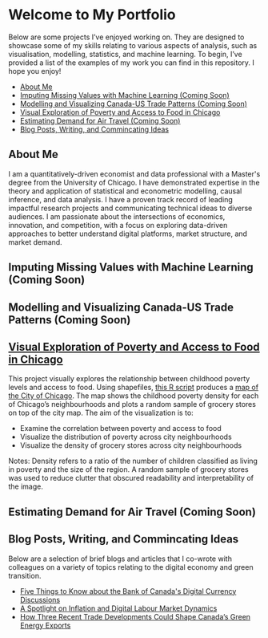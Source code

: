 # Welcome to My Portfolio
Below are some projects I’ve enjoyed working on. They are designed to showcase some of my skills relating to various aspects of analysis, such as visualisation, modelling, statistics, and machine learning. To begin, I’ve provided a list of the examples of my work you can find in this repository. I hope you enjoy!

- [About Me](#about-me)
- [Imputing Missing Values with Machine Learning (Coming Soon)](#imputing-missing-values-with-machine-learning-coming-soon)
- [Modelling and Visualizing Canada-US Trade Patterns (Coming Soon)](#modelling-and-visualizing-canada-us-trade-patterns-coming-soon)
- [Visual Exploration of Poverty and Access to Food in Chicago](#visual-exploration-of-poverty-and-access-to-food-in-chicago)
- [Estimating Demand for Air Travel (Coming Soon)](#estimating-demand-for-air-travel-coming-soon)
- [Blog Posts, Writing, and Commincating Ideas](#blog-posts-writing-and-commincating-ideas)

## About Me
I am a quantitatively-driven economist and data professional with a Master's degree from the University of Chicago. I have demonstrated expertise in the theory and application of statistical and econometric modelling, causal inference, and data analysis. I have a proven track record of leading impactful research projects and communicating technical ideas to diverse audiences. I am passionate about the intersections of economics, innovation, and competition, with a focus on exploring data-driven approaches to better understand digital platforms, market structure, and market demand.

## Imputing Missing Values with Machine Learning (Coming Soon)

## Modelling and Visualizing Canada-US Trade Patterns (Coming Soon)

## [Visual Exploration of Poverty and Access to Food in Chicago](https://github.com/rjratcl/portfolio/tree/main/chicago-grocery-access)
This project visually explores the relationship between childhood poverty levels and access to food. Using shapefiles, [this R script](https://github.com/rjratcl/portfolio/blob/main/chicago-grocery-access/groceries_poverty.R) produces a [map of the City of Chicago](https://github.com/rjratcl/portfolio/blob/main/chicago-grocery-access/poverty_and_food.png). The map shows the childhood poverty density for each of Chicago’s neighbourhoods and plots a random sample of grocery stores on top of the city map. The aim of the visualization is to:
- Examine the correlation between poverty and access to food
- Visualize the distribution of poverty across city neighbourhoods
- Visualize the density of grocery stores across city neighbourhoods

Notes: Density refers to a ratio of the number of children classified as living in poverty and the size of the region. A random sample of grocery stores was used to reduce clutter that obscured readability and interpretability of the image.

## Estimating Demand for Air Travel (Coming Soon)

## Blog Posts, Writing, and Commincating Ideas
Below are a selection of brief blogs and articles that I co-wrote with colleagues on a variety of topics relating to the digital economy and green transition.
- [Five Things to Know about the Bank of Canada's Digital Currency Discussions](https://ictc-ctic.ca/articles/five-things-to-know-about-bank-of-canadas-digital-currency-discussions)
- [A Spotlight on Inflation and Digital Labour Market Dynamics](https://ictc-ctic.ca/news-events/digital-pulse-360)
- [How Three Recent Trade Developments Could Shape Canada’s Green Energy Exports](https://ictc-ctic.ca/articles/how-three-recent-trade-developments-could-shape-canadas-green-energy-exports)